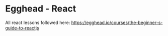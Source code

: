 # Egghead - React
All react lessons followed here: https://egghead.io/courses/the-beginner-s-guide-to-reactjs
